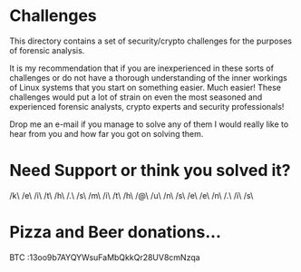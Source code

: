# Challenges
This directory contains a set of security/crypto challenges for the purposes of forensic analysis.

It is my recommendation that if you are inexperienced in these sorts of challenges or do not have a thorough understanding of the inner workings of Linux systems that you start on something easier. Much easier! These challenges would put a lot of strain on even the most seasoned and experienced forensic analysts, crypto experts and security professionals! 

Drop me an e-mail if you manage to solve any of them I would really like to hear from you and how far you got on solving them.

# Need Support or think you solved it?
/k\ /e\ /i\ /t\ /h\ /.\ /s\ /m\ /i\ /t\ /h\ /@\ /u\ /n\ /s\ /e\ /e\ /n\ /.\ /i\ /s\

# Pizza and Beer donations...
BTC :13oo9b7AYQYWsuFaMbQkkQr28UV8cmNzqa
